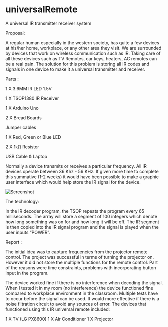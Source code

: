 # universalRemote

A universal IR transmitter receiver system

Proposal:

A regular human especially in the western society, has quite a few devices at his/her home, workplace, or any other area they visit. We are surrounded by devices that work on wireless communication such as IR. Taking care of all these devices such as TV Remotes, car keys, heaters, AC remotes can be a real pain. The solution for this problem is storing all IR codes and signals in one device to make it a universal transmitter and receiver. 

Parts :

1 X 3.6MM IR LED 1.5V

1 X TSOP1380 IR Receiver

1 X Arduino Uno

2 X Bread Boards

Jumper cables

1 X Red, Green or Blue LED

2 X 1kΩ Resistor

USB Cable & Laptop

Normally a device transmits or receives a particular frequency. All IR devices operate between 36 Khz - 56 KHz. If given more time to complete this summative (1-2 weeks) it would have been possible to make a graphic user interface which would help store the IR signal for the device.

![Screenshot](Uploadsimage.png)

The technology:

In the IR decoder program, the TSOP repeats the program every 65 milliseconds. The array will store a segment of 100 integers which denote how long something was on for and how long it will be off. The IR segment is then copied into the IR signal program and the signal is played when the user inputs “POWER”. 

Report : 

The initial idea was to capture frequencies from the projector remote control. The project was successful in terms of turning the projector on. However it did not store the multiple functions for the remote control. Part of the reasons were time constraints, problems with incorporating button input in the program. 

The device worked fine if there is no interference when decoding the signal. When I tested it in my room (no interference) the device functioned fine compared to workplace environment in the classroom. Multiple tests have to occur before the signal can be used. It would more effective if there is a noise filtration circuit to avoid any sources of error. The devices that functioned using this IR universal remote included:

1 X TV (LG PX8600)
1 X Air Conditioner
1 X Projector

